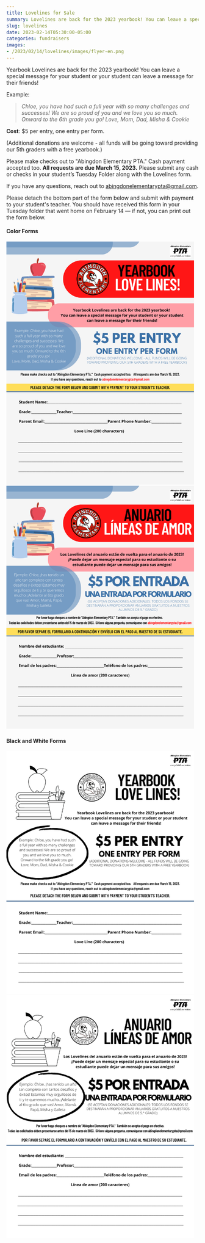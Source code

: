 ```yaml
--- 
title: Lovelines for Sale
summary: Lovelines are back for the 2023 yearbook! You can leave a special message for your student.
slug: lovelines
date: 2023-02-14T05:30:00-05:00
categories: fundraisers
images: 
- /2023/02/14/lovelines/images/flyer-en.png
---
```


Yearbook Lovelines are back for the 2023 yearbook! You can leave a special message for your student or your student can leave a message for their friends!

Example:

> *Chloe, you have had such a full year with so many challenges and successes! We are so proud of you and we love you so much. Onward to the 6th grade you go! Love, Mom, Dad, Misha & Cookie*

**Cost**: $5 per entry, one entry per form.

(Additional donations are welcome - all funds will be going toward providing our 5th graders with a free yearbook.)

Please make checks out to "Abingdon Elementary PTA." Cash payment accepted too. **All requests are due March 15, 2023.** Please submit any cash or checks in your student’s Tuesday Folder along with the Lovelines form.

If you have any questions, reach out to abingdonelementarypta@gmail.com.

Please detach the bottom part of the form below and submit with payment to your student's teacher. You should have received this form in your Tuesday folder that went home on February 14 — if not, you can print out the form below.

#### Color Forms
<a href="images/flyer-en.pdf"><img src="images/flyer-en.png" width="492" height="637" alt="Lovelines form in English"></a>
<a href="images/flyer-es.pdf"><img src="images/flyer-es.png" width="492" height="637" alt="Lovelines form in Spanish"></a>

#### Black and White Forms
<a href="images/flyer-en-nocolor.pdf"><img src="images/flyer-en-nocolor.png" width="492" height="637" alt="Black and White Lovelines form in English"></a>
<a href="images/flyer-es-nocolor.pdf"><img src="images/flyer-es-nocolor.png" width="492" height="637" alt="Black and White Lovelines form in Spanish"></a>